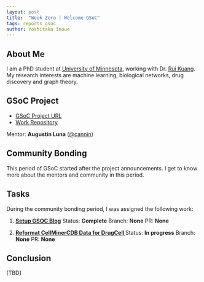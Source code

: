 ```yaml
---
layout: post
title:  "Week Zero | Welcome GSoC"
tags: reports gsoc
author: Yoshitaka Inoue
---
```


## About Me
I am a PhD student at [University of Minnesota](https://twin-cities.umn.edu/), working with Dr. [Rui Kuang](https://www-users.cse.umn.edu/~kuang/). My research interests are machine learning, biological networks, drug discovery and graph theory.

## GSoC Project

- [GSoC Project URL](https://summerofcode.withgoogle.com/programs/2022/projects/ylOolPrk)
- [Work Repository](https://github.com/cannin/graph_neural_network_drug_response)

Mentor:
**Augustin Luna** ([@cannin](https://github.com/cannin))

## Community Bonding
This period of GSoC started after the project announcements. I get to know more about the mentors and community in this period.

## Tasks
During the community bonding period, I was assigned the following work:

1. **[Setup GSOC Blog](https://github.com/cannin/graph_neural_network_drug_response/issues/1)**
    Status: **Complete**
    Branch: **None**
        PR: **None**


2. **[Reformat CellMinerCDB Data for DrugCell ](https://github.com/cannin/graph_neural_network_drug_response/issues/2)**
    Status: **In progress**
    Branch: **None**
        PR: **None**
## Conclusion
[TBD]
